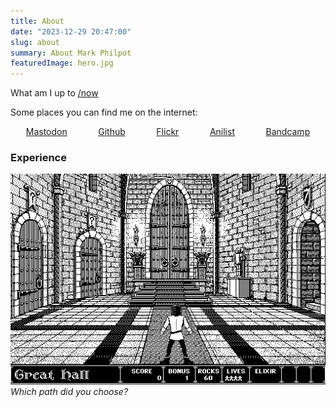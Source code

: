 ```yaml
---
title: About
date: "2023-12-29 20:47:00"
slug: about
summary: About Mark Philpot
featuredImage: hero.jpg
---
```


What am I up to [/now](/now)

Some places you can find me on the internet:

<style>
    .about-links {
        width: 100%; 
        display: flex; 
        justify-content: space-around;
    }
    .about-links > a {
        box-shadow: 0 0;
    }
    .about-links > a:hover {
        box-shadow: 0 1px;
    }
</style>

<div class="about-links">
    <a href="https://philpot.org/@mark"><i class="fa-brands fa-mastodon fa-xl"></i> Mastodon</a>
    <a href="https://github.com/markphilpot"><i class="fa-brands fa-github fa-xl"></i> Github</a>
    <a href="https://www.flickr.com/photos/markphilpot"><i class="fa-brands fa-flickr fa-xl"></i> Flickr</a>
    <a href="https://anilist.co/user/mphilpot"><i class="fa-solid fa-a fa-xl"></i> Anilist</a>
    <a href="https://markphilpot.bandcamp.com"><i class="fa-brands fa-bandcamp fa-xl"></i> Bandcamp</a>
</div>

### Experience

![Dark Castle](dark_castle.png)
_Which path did you choose?_
